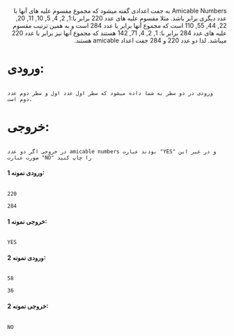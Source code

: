 <p dir="rtl">
Amicable Numbers به جفت اعدادی گفته میشود که مجموع مقسوم علیه های آنها با عدد دیگری برابر باشد.
مثلا مقسوم علیه های عدد 220 برابر با:1, 2, 4, 5, 10, 11, 20, 22, 44, 55, 110 است که مجموع آنها برابر با عدد 284 است و به همین ترتیب مقسوم علیه های عدد 284 برابر با: 1, 2, 4, 71, 142 هستند که مجموع آنها نیز برابر با عدد 220 میباشد.
لذا دو عدد 220 و 284 جفت اعداد amicable هستند.
</p>
<h1>ورودی: </h1>
<code>
ورودی در دو سطر به شما داده میشود که سطر اول عدد اول و سطر دوم عدد  دوم است.
</code>
<h1>خروجی: </h1>
<code>
در خروجی اگر دو عدد amicable numbers بودند عبارت "YES" و در غیر این صورت عبارت "NO" را چاپ کنید
</code>
<h4>ورودی نمونه 1: </h4>
<code>
220 <br>
284
</code>
<h4>خروجی نمونه 1: </h4>
<code>
YES
</code>

<h4>ورودی نمونه 2: </h4>
<code>
58 <br>
36
</code>
<h4>خروجی نمونه 2: </h4>
<code>
NO
</code>